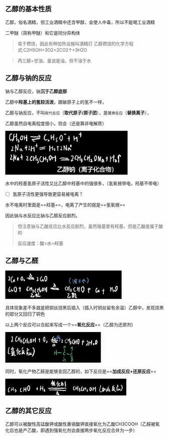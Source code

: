 ## 乙醇的基本性质

乙醇，俗名酒精，但工业酒精中还含甲醇，会使人中毒，所以不能喝工业酒精

二甲醚（简称甲醚）和它是同分异构体

> 易于燃烧，因此有种加热设施叫酒精灯
> 乙醇燃烧的化学方程式:C2H5OH+3O2=2CO2↑+3H2O

> 丙三醇=甘油，虽说是油，但不溶于水

## 乙醇与钠的反应

钠与乙醇反应，钠**沉于乙醇底部**

乙醇中**羟基上的氢较活泼**，跟碳原子上的氢不一样，

乙醇与钠反应，不叫`取代反应`（**取代原子/原子团**），是`置换反应`（**替换离子**），

乙醇虽然自电离程度很小，但会（还是算非电解质）

<div align=left> <img src="assets/1651853940843.png" alt="1651853940843" style="zoom:67%" /> </div>

水中的羟基氢原子活性又比乙醇中羟基中的强很多，（氢氧根带电，羟基不带电）

- [ ] 氢原子活性更强导致更容易被电离？

水不电离时里面是==羟基==，电离了产生的就是==氢氧根==

因此钠与水反应比钠与乙醇反应剧烈。

> 但注意钠与乙酸反应比水反应剧烈，虽然羧基里有羟基，但是乙酸是属于酸的
>
> 反应速度：酸>水>羟基



## 乙醇与乙醛

<div align=left> <img src="assets/1651893184909.png" alt="1651893184909" style="zoom: 67%; " /> </div>

具体现象差不多就是把铜丝烧黑后插入（插入时铜丝留有余温）乙醇中，发现烧黑的部分又回归了铜色

以上两个反应可以合起来写成一个==**氧化反应**==（乙醇为还原剂）

<div align=left> <img src="assets/1651893331355.png" alt="1651893331355" style="zoom: 67%; " /> </div>

同时，氧化产物乙醛是能够变回乙醇的，如下反应是==**加成反应+还原反应**==

<div align=left> <img src="assets/1651893539220.png" alt="1651893539220" style="zoom:67%;  " /> </div>

## 乙醇的其它反应

乙醇可以被酸性高锰酸钾或酸性重铬酸钾直接氧化为乙酸CH3COOH（乙醛被氧化后也是产乙酸，即遇到强氧化剂会直接两步氧化反应合并为一步）
